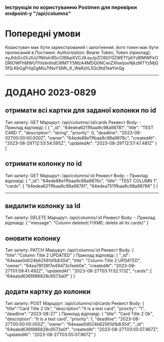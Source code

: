 ### Інструкція по користуванню Postmen для перевірки endpoint-у "/api/columns"

# Попередні умови
Користувач має бути зареєстрований і залогінений, його токен має бути прописаний в Постмені:
  Authorization: Bearer Token,
  Token (приклад):
    eyJhbGciOiJIUzI1NiIsInR5cCI6IkpXVCJ9.eyJpZCI6IjY0ZWE1YjdiYzBlMWFkODRlOWFhMWU1YiIsImlhdCI6MTY5MzA4MDQ0NCwiZXhwIjoxNjkzMTYzMjQ0fQ.KbGgFrIqGgMiu7tNuYSMh_K_WaRzhL5Sc9td7eeYmQg

***************************
# ДОДАНО 2023-0829

## отримати всі картки для заданої колонки по id
Тип запиту:     GET
Маршрут:        /api/columns/:id/cards
Реквест Body: -
Приклад відповіді:
[
    {
        "_id": "64edea6211fbaa9c98a98781",
        "title": "TEST CARD 1",
        "description": "string",
        "priority": 0,
        "deadline": "2023-09-02T00:00:00.000Z",
        "owner": "64ede88e11fbaa9c98a9876c",
        "createdAt": "2023-08-29T12:53:54.595Z",
        "updatedAt": "2023-08-29T12:57:47.481Z"
    }
]

## отримати колонку по id
Тип запиту:     GET
Маршрут:        /api/columns/:id
Реквест Body: -
Приклад відповіді:
{
    "_id": "64ede88e11fbaa9c98a9876c",
    "title": "TEST COLUMN 1",
    "cards": [
        "64edea6211fbaa9c98a98781",
        "64edea7511fbaa9c98a98786"
    ]
}
*************************

## видалити колонку за Id
Тип запиту:     DELETE
Маршрут:        /api/columns/:id
Реквест Body: -
Приклад відповіді:
{
    "message": "Column deleted( FIXME: delete all its cards)"
}

## оновити колонку
Тип запиту:     PATCH
Маршрут:        /api/columns/:id
Реквест Body:
{
   "title":"Column Title 2 UPDATED"
}
Приклад відповіді:
{
    "_id": "64eaae0d024b62561d1b830d",
    "title": "Column Title 2 UPDATED",
    "owner": "64ea78f39f7e49d73cfeeb0e",
    "createdAt": "2023-08-27T01:59:41.492Z",
    "updatedAt": "2023-08-27T03:11:52.173Z",
    "cards": [
        "64eabd636f886828c6573a0f"
    ]
}

## додати картку до колонки
Тип запиту:     POST
Маршрут:        /api/columns/:id/cards
Реквест Body:
{
   "title":"Card Title 2 Ok",
   "description":"It is a test card",
   "priority": "1",
   "deadline": "2023-08-27"
}
Приклад відповіді:
{
    "title": "Card Title 2 Ok",
    "description": "It is a test card",
    "priority": 1,
    "deadline": "2023-08-27T00:00:00.000Z",
    "owner": "64eaae0d024b62561d1b830d",
    "_id": "64eabd636f886828c6573a0f",
    "createdAt": "2023-08-27T03:05:07.967Z",
    "updatedAt": "2023-08-27T03:05:07.967Z"
}
